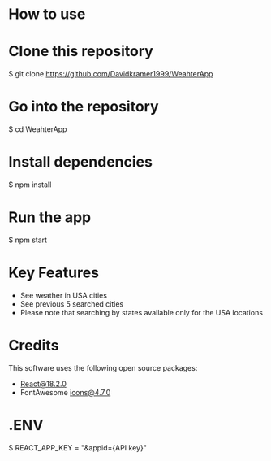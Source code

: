 # How to use

# Clone this repository
$ git clone https://github.com/Davidkramer1999/WeahterApp

# Go into the repository
$ cd WeahterApp

# Install dependencies
$ npm install

# Run the app
$ npm start

# Key Features
 - See weather in USA cities 
 - See previous 5 searched cities
 - Please note that searching by states available only for the USA locations

# Credits
 This software uses the following open source packages:
  - React@18.2.0
  - FontAwesome icons@4.7.0

# .ENV
 $ REACT_APP_KEY = "&appid={API key}" 